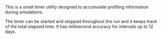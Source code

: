 This is a small timer utility designed to accumulate profiling information during simulations.

The timer can be started and stopped throughout the run and it keeps track of the total elapsed time.
It has millisecond accuracy for intervals up to 12 days. 
